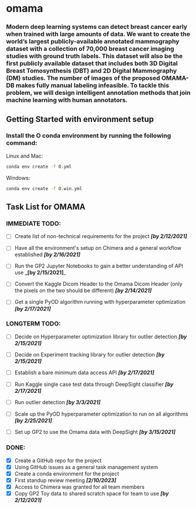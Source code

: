 # omama

### Modern deep learning systems can detect breast cancer early when trained with large amounts of data. We want to create the world’s largest publicly-available annotated mammography dataset with a collection of 70,000 breast cancer imaging studies with ground truth labels. This dataset will also be the first publicly available dataset that includes both 3D Digital Breast Tomosynthesis (DBT) and 2D Digital Mammography (DM) studies. The number of images of the proposed OMAMA-DB makes fully manual labeling infeasible. To tackle this problem, we will design intelligent annotation methods that join machine learning with human annotators.

## Getting Started with environment setup

### Install the O conda environment by running the following command:
Linux and Mac:
```  bash
conda env create -f O.yml
```
Windows:
```  bash
conda env create -f O.win.yml
```

## Task List for OMAMA
### IMMEDIATE TODO:
- [ ] Create list of non-technical requirements for the project _**[by 2/12/2021]**_
- [ ] Have all the environment's setup on Chimera and a general workflow established _**[by 2/16/2021]**_
- [ ] Run the GP2 Jupyter Notebooks to gain a better understanding of API use **_[by 2/15/2021]**_
- [ ] Convert the Kaggle Dicom Header to the Omama Dicom Header (only the pixels on the two should be different) **_[by 2/14/2021]_**
- [ ] Get a single PyOD algorithm running with hyperparameter optimization _**[by 2/17/2021]**_


### LONGTERM TODO:
- [ ] Decide on Hyperparameter optimization library for outlier detection _**[by 2/15/2021]**_
- [ ] Decide on Experiment tracking library for outlier detection _**[by 2/15/2021]**_
- [ ] Establish a bare minimum data access API _**[by 2/17/2021]**_
- [ ] Run Kaggle single case test data through DeepSight classifier _**[by 2/17/2021]**_
- [ ] Run outlier detection  _**[by 3/3/2021]**_
- [ ] Scale up the PyOD hyperparameter optimization to run on all algorithms _**[by 2/25/2021]**_
- [ ] Set up GP2 to use the Omama data with DeepSight _**[by 3/15/2021]**_


### DONE:
- [x] Create a GitHub repo for the project
- [x] Using GitHub issues as a general task management system
- [x] Create a conda environment for the project
- [x] First standup review meeting _**[2/10/2023]**_
- [x] Access to Chimera was granted for all team members
- [x] Copy GP2 Toy data to shared scratch space for team to use _**[by 2/12/2021]**_